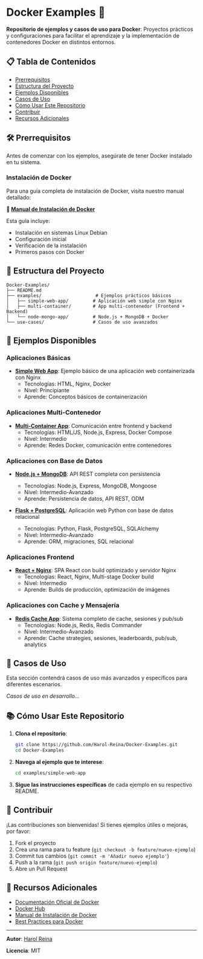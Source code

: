 # Docker Examples 🐳

**Repositorio de ejemplos y casos de uso para Docker**: Proyectos prácticos y configuraciones para facilitar el aprendizaje y la implementación de contenedores Docker en distintos entornos.

## 📋 Tabla de Contenidos

- [Prerrequisitos](#-prerrequisitos)
- [Estructura del Proyecto](#-estructura-del-proyecto)
- [Ejemplos Disponibles](#-ejemplos-disponibles)
- [Casos de Uso](#-casos-de-uso)
- [Cómo Usar Este Repositorio](#-cómo-usar-este-repositorio)
- [Contribuir](#-contribuir)
- [Recursos Adicionales](#-recursos-adicionales)

## 🛠 Prerrequisitos

Antes de comenzar con los ejemplos, asegúrate de tener Docker instalado en tu sistema.

### Instalación de Docker

Para una guía completa de instalación de Docker, visita nuestro manual detallado:

**📖 [Manual de Instalación de Docker](https://harol-reina.github.io/blog/post-3/)**

Esta guía incluye:
- Instalación en sistemas Linux Debian
- Configuración inicial
- Verificación de la instalación
- Primeros pasos con Docker

## 📁 Estructura del Proyecto

```
Docker-Examples/
├── README.md
├── examples/                    # Ejemplos prácticos básicos
│   ├── simple-web-app/         # Aplicación web simple con Nginx
│   ├── multi-container/        # App multi-contenedor (Frontend + Backend)
│   └── node-mongo-app/         # Node.js + MongoDB + Docker
└── use-cases/                  # Casos de uso avanzados
```

## 🚀 Ejemplos Disponibles

### Aplicaciones Básicas

- **[Simple Web App](./examples/simple-web-app/)**: Ejemplo básico de una aplicación web containerizada con Nginx
  - Tecnologías: HTML, Nginx, Docker
  - Nivel: Principiante
  - Aprende: Conceptos básicos de containerización

### Aplicaciones Multi-Contenedor

- **[Multi-Container App](./examples/multi-container/)**: Comunicación entre frontend y backend
  - Tecnologías: HTML/JS, Node.js, Express, Docker Compose
  - Nivel: Intermedio
  - Aprende: Redes Docker, comunicación entre contenedores

### Aplicaciones con Base de Datos

- **[Node.js + MongoDB](./examples/node-mongo-app/)**: API REST completa con persistencia
  - Tecnologías: Node.js, Express, MongoDB, Mongoose
  - Nivel: Intermedio-Avanzado
  - Aprende: Persistencia de datos, API REST, ODM

- **[Flask + PostgreSQL](./examples/flask-postgres-app/)**: Aplicación web Python con base de datos relacional
  - Tecnologías: Python, Flask, PostgreSQL, SQLAlchemy
  - Nivel: Intermedio-Avanzado
  - Aprende: ORM, migraciones, SQL relacional

### Aplicaciones Frontend

- **[React + Nginx](./examples/react-nginx/)**: SPA React con build optimizado y servidor Nginx
  - Tecnologías: React, Nginx, Multi-stage Docker build
  - Nivel: Intermedio
  - Aprende: Builds de producción, optimización de imágenes

### Aplicaciones con Cache y Mensajería

- **[Redis Cache App](./examples/redis-cache-app/)**: Sistema completo de cache, sesiones y pub/sub
  - Tecnologías: Node.js, Redis, Redis Commander
  - Nivel: Intermedio-Avanzado
  - Aprende: Cache strategies, sesiones, leaderboards, pub/sub, analytics

## 🎯 Casos de Uso

Esta sección contendrá casos de uso más avanzados y específicos para diferentes escenarios.

*Casos de uso en desarrollo...*

## 📚 Cómo Usar Este Repositorio

1. **Clona el repositorio**:
   ```bash
   git clone https://github.com/Harol-Reina/Docker-Examples.git
   cd Docker-Examples
   ```

2. **Navega al ejemplo que te interese**:
   ```bash
   cd examples/simple-web-app
   ```

3. **Sigue las instrucciones específicas** de cada ejemplo en su respectivo README.

## 🤝 Contribuir

¡Las contribuciones son bienvenidas! Si tienes ejemplos útiles o mejoras, por favor:

1. Fork el proyecto
2. Crea una rama para tu feature (`git checkout -b feature/nuevo-ejemplo`)
3. Commit tus cambios (`git commit -m 'Añadir nuevo ejemplo'`)
4. Push a la rama (`git push origin feature/nuevo-ejemplo`)
5. Abre un Pull Request

## 📖 Recursos Adicionales

- [Documentación Oficial de Docker](https://docs.docker.com/)
- [Docker Hub](https://hub.docker.com/)
- [Manual de Instalación de Docker](https://harol-reina.github.io/blog/post-3/)
- [Best Practices para Docker](https://docs.docker.com/develop/best-practices/)

---

**Autor**: [Harol Reina](https://github.com/Harol-Reina)

**Licencia**: MIT

